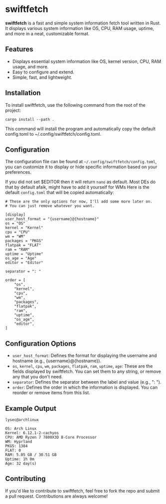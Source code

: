 # swiftfetch

**swiftfetch** is a fast and simple system information fetch tool written in Rust. It displays various system information like OS, CPU, RAM usage, uptime, and more in a neat, customizable format.

## Features

- Displays essential system information like OS, kernel version, CPU, RAM usage, and more.
- Easy to configure and extend.
- Simple, fast, and lightweight.

## Installation

To install swiftfetch, use the following command from the root of the project:

`cargo install --path .`

This command will install the program and automatically copy the default config.toml to ~/.config/swiftfetch/config.toml.

## Configuration

The configuration file can be found at `~/.config/swiftfetch/config.toml`, you can customize it to display or hide specific information based on your preferences.

If you did not set $EDITOR then it will return `nano` as default. Most DEs do that by default afaik, might have to add it yourself for WMs
Here is the default `config.toml` that will be copied automatically:

```
# These are the only options for now, I'll add some more later on.
# You can just remove whatever you want.

[display]
user_host_format = "{username}@{hostname}"
os = "OS"
kernel = "Kernel"
cpu = "CPU"
wm = "WM"
packages = "PKGS"
flatpak = "FLAT"
ram = "RAM"
uptime = "Uptime"
os_age = "Age"
editor = "Editor"

separator = ": "

order = [
    "os",
    "kernel",
    "cpu",
    "wm",
    "packages",
    "flatpak",
    "ram",
    "uptime",
    "os_age",
    "editor",
]
```

## Configuration Options

- `user_host_format`: Defines the format for displaying the username and hostname (e.g., {username}@{hostname}).
- `os`, `kernel`, `cpu`, `wm`, `packages`, `flatpak`, `ram`, `uptime`, `age`: These are the fields displayed by swiftfetch. You can set them to any string, or remove any that you don't need.
- `separator`: Defines the separator between the label and value (e.g., ": ").
- `order`: Defines the order in which the information is displayed. You can reorder or remove items from this list.


## Example Output

```
lysec@archlinux

OS: Arch Linux
Kernel: 6.12.1-2-cachyos
CPU: AMD Ryzen 7 7800X3D 8-Core Processor
WM: Hyprland
PKGS: 1384
FLAT: 0
RAM: 5.05 GB / 30.51 GB
Uptime: 1h 0m
Age: 32 day(s)
```

## Contributing

If you'd like to contribute to swiftfetch, feel free to fork the repo and submit a pull request. Contributions are always welcome!